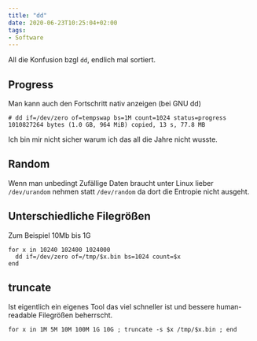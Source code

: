 ```yaml
---
title: "dd"
date: 2020-06-23T10:25:04+02:00
tags:
- Software
---
```


All die Konfusion bzgl `dd`, endlich mal sortiert.

<!--more-->

## Progress

Man kann auch den Fortschritt nativ anzeigen (bei GNU dd)

``` none
# dd if=/dev/zero of=tempswap bs=1M count=1024 status=progress
1010827264 bytes (1.0 GB, 964 MiB) copied, 13 s, 77.8 MB
```

Ich bin mir nicht sicher warum ich das all die Jahre nicht wusste.

## Random

Wenn man unbedingt Zufällige Daten braucht unter Linux lieber `/dev/urandom`
nehmen statt `/dev/random` da dort die Entropie nicht ausgeht.

## Unterschiedliche Filegrößen

Zum Beispiel 10Mb bis 1G

``` fish
for x in 10240 102400 1024000
  dd if=/dev/zero of=/tmp/$x.bin bs=1024 count=$x
end
```

## truncate

Ist eigentlich ein eigenes Tool das viel schneller ist und bessere
human-readable Filegrößen beherrscht.

``` fish
for x in 1M 5M 10M 100M 1G 10G ; truncate -s $x /tmp/$x.bin ; end
```
